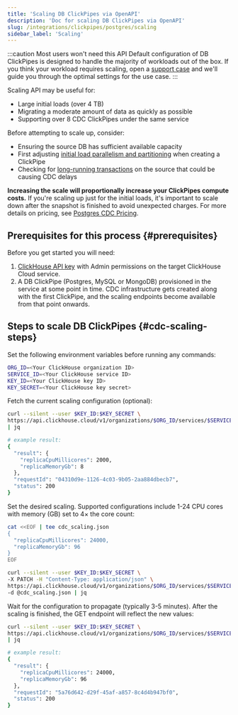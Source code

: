 ```yaml
---
title: 'Scaling DB ClickPipes via OpenAPI'
description: 'Doc for scaling DB ClickPipes via OpenAPI'
slug: /integrations/clickpipes/postgres/scaling
sidebar_label: 'Scaling'
---
```


:::caution Most users won't need this API
Default configuration of DB ClickPipes is designed to handle the majority of workloads out of the box. If you think your workload requires scaling, open a [support case](https://clickhouse.com/support/program) and we'll guide you through the optimal settings for the use case.
:::

Scaling API may be useful for:
- Large initial loads (over 4 TB)
- Migrating a moderate amount of data as quickly as possible
- Supporting over 8 CDC ClickPipes under the same service

Before attempting to scale up, consider:
- Ensuring the source DB has sufficient available capacity
- First adjusting [initial load parallelism and partitioning](/integrations/clickpipes/postgres/parallel_initial_load) when creating a ClickPipe
- Checking for [long-running transactions](/integrations/clickpipes/postgres/sync_control#transactions-pg-sync) on the source that could be causing CDC delays

**Increasing the scale will proportionally increase your ClickPipes compute costs.** If you're scaling up just for the initial loads, it's important to scale down after the snapshot is finished to avoid unexpected charges. For more details on pricing, see [Postgres CDC Pricing](/cloud/manage/billing/overview#clickpipes-for-postgres-cdc).

## Prerequisites for this process {#prerequisites}

Before you get started you will need:

1. [ClickHouse API key](/cloud/manage/openapi) with Admin permissions on the target ClickHouse Cloud service.
2. A DB ClickPipe (Postgres, MySQL or MongoDB) provisioned in the service at some point in time. CDC infrastructure gets created along with the first ClickPipe, and the scaling endpoints become available from that point onwards.

## Steps to scale DB ClickPipes {#cdc-scaling-steps}

Set the following environment variables before running any commands:

```bash
ORG_ID=<Your ClickHouse organization ID>
SERVICE_ID=<Your ClickHouse service ID>
KEY_ID=<Your ClickHouse key ID>
KEY_SECRET=<Your ClickHouse key secret>
```

Fetch the current scaling configuration (optional):

```bash
curl --silent --user $KEY_ID:$KEY_SECRET \
https://api.clickhouse.cloud/v1/organizations/$ORG_ID/services/$SERVICE_ID/clickpipesCdcScaling \
| jq

# example result:
{
  "result": {
    "replicaCpuMillicores": 2000,
    "replicaMemoryGb": 8
  },
  "requestId": "04310d9e-1126-4c03-9b05-2aa884dbecb7",
  "status": 200
}
```

Set the desired scaling. Supported configurations include 1-24 CPU cores with memory (GB) set to 4× the core count:

```bash
cat <<EOF | tee cdc_scaling.json
{
  "replicaCpuMillicores": 24000,
  "replicaMemoryGb": 96
}
EOF

curl --silent --user $KEY_ID:$KEY_SECRET \
-X PATCH -H "Content-Type: application/json" \
https://api.clickhouse.cloud/v1/organizations/$ORG_ID/services/$SERVICE_ID/clickpipesCdcScaling \
-d @cdc_scaling.json | jq
```

Wait for the configuration to propagate (typically 3-5 minutes). After the scaling is finished, the GET endpoint will reflect the new values:

```bash
curl --silent --user $KEY_ID:$KEY_SECRET \
https://api.clickhouse.cloud/v1/organizations/$ORG_ID/services/$SERVICE_ID/clickpipesCdcScaling \
| jq

# example result:
{
  "result": {
    "replicaCpuMillicores": 24000,
    "replicaMemoryGb": 96
  },
  "requestId": "5a76d642-d29f-45af-a857-8c4d4b947bf0",
  "status": 200
}
```
